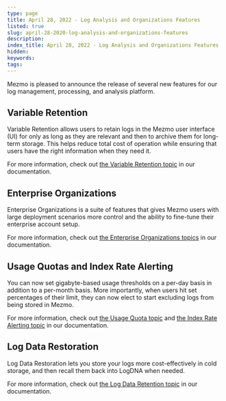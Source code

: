 ```yaml
---
type: page
title: April 28, 2022 - Log Analysis and Organizations Features
listed: true
slug: april-28-2020-log-analysis-and-organizations-features
description: 
index_title: April 28, 2022 - Log Analysis and Organizations Features
hidden: 
keywords: 
tags: 
---
```



Mezmo is pleased to announce the release of several new features for our log management, processing, and analysis platform.

## Variable Retention

Variable Retention allows users to retain logs in the Mezmo user interface (UI) for only as long as they are relevant and then to archive them for long-term storage. This helps reduce total cost of operation while ensuring that users have the right information when they need it.

For more information, check out [the Variable Retention topic](https://docs.logdna.com/docs/variable-retention) in our documentation.

## Enterprise Organizations

Enterprise Organizations is a suite of features that gives Mezmo users with large deployment scenarios more control and the ability to fine-tune their enterprise account setup.

For more information, check out [the Enterprise Organizations topics](https://docs.logdna.com/docs/manage-enterprise-organizations) in our documentation.

## Usage Quotas and Index Rate Alerting

You can now set gigabyte-based usage thresholds on a per-day basis in addition to a per-month basis. More importantly, when users hit set percentages of their limit, they can now elect to start excluding logs from being stored in Mezmo.

For more information, check out [the Usage Quota topic](https://docs.logdna.com/docs/usage-quotas) and [the Index Rate Alerting topic](https://docs.logdna.com/docs/index-rate-alerts) in our documentation.

## Log Data Restoration

Log Data Restoration lets you store your logs more cost-effectively in cold storage, and then recall them back into LogDNA when needed.

For more information, check out [the Log Data Retention topic](https://docs.logdna.com/docs/data-restoration) in our documentation.